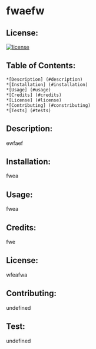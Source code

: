 # fwaefw

  ## License:
  [![license](https://img.shields.io/badge/license-undefined-blue)](https://shields.io)

  ## Table of Contents:
    *[Description] (#description)
    *[Installation] (#installation)
    *[Usage] (#usage)
    *[Credits] (#credits)
    *[License] (#license)
    *[Contributing] (#constributing)
    *[Tests] (#tests)
    
  ## Description:
  ewfaef

  ## Installation:
  fwea

  ## Usage:
  fwea

  ## Credits:
  fwe

  ## License:
  wfeafwa

  ## Contributing: 
  undefined

  ## Test:
  undefined
